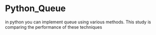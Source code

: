 # Python_Queue
in python you can implement queue using various methods. This study is comparing the performance of these techniques
